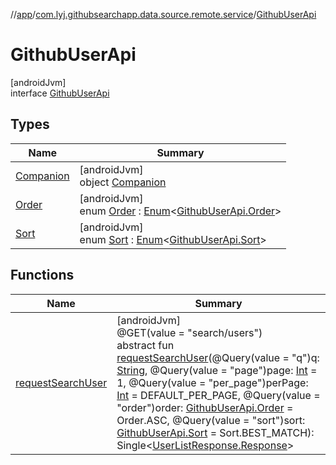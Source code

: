 //[app](../../../index.md)/[com.lyj.githubsearchapp.data.source.remote.service](../index.md)/[GithubUserApi](index.md)

# GithubUserApi

[androidJvm]\
interface [GithubUserApi](index.md)

## Types

| Name | Summary |
|---|---|
| [Companion](-companion/index.md) | [androidJvm]<br>object [Companion](-companion/index.md) |
| [Order](-order/index.md) | [androidJvm]<br>enum [Order](-order/index.md) : [Enum](https://kotlinlang.org/api/latest/jvm/stdlib/kotlin/-enum/index.html)&lt;[GithubUserApi.Order](-order/index.md)&gt; |
| [Sort](-sort/index.md) | [androidJvm]<br>enum [Sort](-sort/index.md) : [Enum](https://kotlinlang.org/api/latest/jvm/stdlib/kotlin/-enum/index.html)&lt;[GithubUserApi.Sort](-sort/index.md)&gt; |

## Functions

| Name | Summary |
|---|---|
| [requestSearchUser](request-search-user.md) | [androidJvm]<br>@GET(value = "search/users")<br>abstract fun [requestSearchUser](request-search-user.md)(@Query(value = "q")q: [String](https://kotlinlang.org/api/latest/jvm/stdlib/kotlin/-string/index.html), @Query(value = "page")page: [Int](https://kotlinlang.org/api/latest/jvm/stdlib/kotlin/-int/index.html) = 1, @Query(value = "per_page")perPage: [Int](https://kotlinlang.org/api/latest/jvm/stdlib/kotlin/-int/index.html) = DEFAULT_PER_PAGE, @Query(value = "order")order: [GithubUserApi.Order](-order/index.md) = Order.ASC, @Query(value = "sort")sort: [GithubUserApi.Sort](-sort/index.md) = Sort.BEST_MATCH): Single&lt;[UserListResponse.Response](../../com.lyj.githubsearchapp.data.source.remote.entity/-user-list-response/-response/index.md)&gt; |
